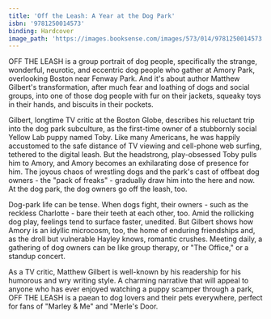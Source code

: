```yaml
---
title: 'Off the Leash: A Year at the Dog Park'
isbn: '9781250014573'
binding: Hardcover
image_path: 'https://images.booksense.com/images/573/014/9781250014573.jpg'
---
```



OFF THE LEASH is a group portrait of dog people, specifically the strange, wonderful, neurotic, and eccentric dog people who gather at Amory Park, overlooking Boston near Fenway Park. And it's about author Matthew Gilbert's transformation, after much fear and loathing of dogs and social groups, into one of those dog people with fur on their jackets, squeaky toys in their hands, and biscuits in their pockets.

Gilbert, longtime TV critic at the Boston Globe, describes his reluctant trip into the dog park subculture, as the first-time owner of a stubbornly social Yellow Lab puppy named Toby. Like many Americans, he was happily accustomed to the safe distance of TV viewing and cell-phone web surfing, tethered to the digital leash. But the headstrong, play-obsessed Toby pulls him to Amory, and Amory becomes an exhilarating dose of presence for him. The joyous chaos of wrestling dogs and the park's cast of offbeat dog owners - the "pack of freaks" - gradually draw him into the here and now. At the dog park, the dog owners go off the leash, too.

Dog-park life can be tense. When dogs fight, their owners - such as the reckless Charlotte - bare their teeth at each other, too. Amid the rollicking dog play, feelings tend to surface faster, unedited. But Gilbert shows how Amory is an idyllic microcosm, too, the home of enduring friendships and, as the droll but vulnerable Hayley knows, romantic crushes. Meeting daily, a gathering of dog owners can be like group therapy, or "The Office," or a standup concert.

As a TV critic, Matthew Gilbert is well-known by his readership for his humorous and wry writing style. A charming narrative that will appeal to anyone who has ever enjoyed watching a puppy scamper through a park, OFF THE LEASH is a paean to dog lovers and their pets everywhere, perfect for fans of "Marley & Me" and "Merle's Door.